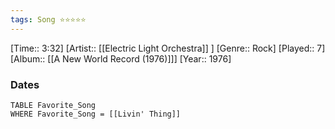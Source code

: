 ```yaml
---
tags: Song ⭐⭐⭐⭐⭐ 
---
```

[Time:: 3:32]
[Artist:: [[Electric Light Orchestra]] ]
[Genre:: Rock]
[Played:: 7]
[Album:: [[A New World Record (1976)]]]
[Year:: 1976]
### Dates
````dataview
TABLE Favorite_Song
WHERE Favorite_Song = [[Livin' Thing]]
````